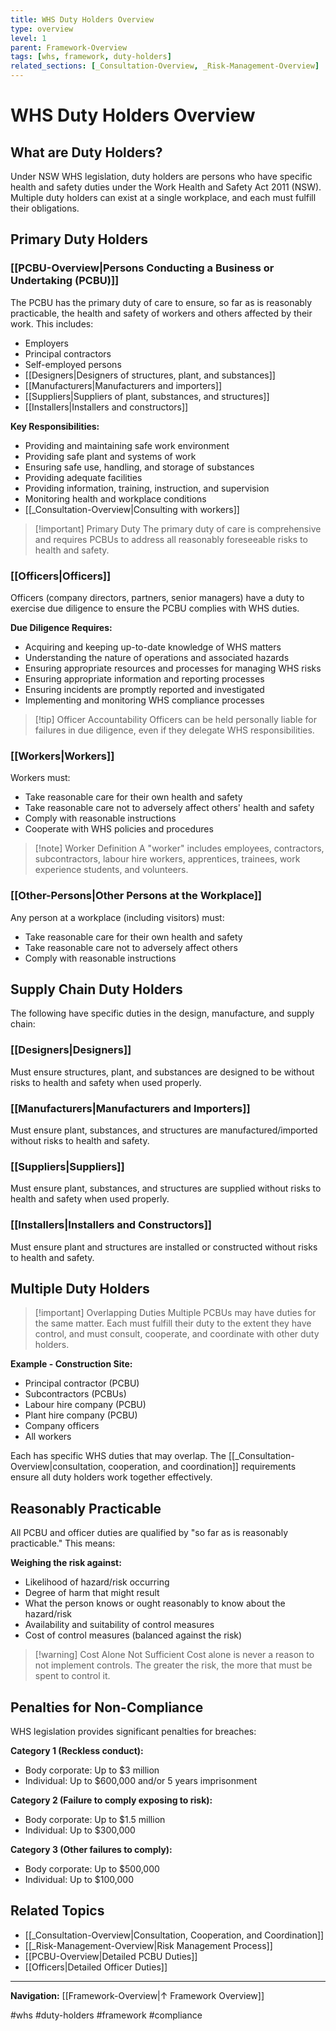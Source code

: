 ```yaml
---
title: WHS Duty Holders Overview
type: overview
level: 1
parent: Framework-Overview
tags: [whs, framework, duty-holders]
related_sections: [_Consultation-Overview, _Risk-Management-Overview]
---
```


# WHS Duty Holders Overview

## What are Duty Holders?

Under NSW WHS legislation, duty holders are persons who have specific health and safety duties under the Work Health and Safety Act 2011 (NSW). Multiple duty holders can exist at a single workplace, and each must fulfill their obligations.

## Primary Duty Holders

### [[PCBU-Overview|Persons Conducting a Business or Undertaking (PCBU)]]

The PCBU has the primary duty of care to ensure, so far as is reasonably practicable, the health and safety of workers and others affected by their work. This includes:

- Employers
- Principal contractors
- Self-employed persons
- [[Designers|Designers of structures, plant, and substances]]
- [[Manufacturers|Manufacturers and importers]]
- [[Suppliers|Suppliers of plant, substances, and structures]]
- [[Installers|Installers and constructors]]

**Key Responsibilities:**
- Providing and maintaining safe work environment
- Providing safe plant and systems of work
- Ensuring safe use, handling, and storage of substances
- Providing adequate facilities
- Providing information, training, instruction, and supervision
- Monitoring health and workplace conditions
- [[_Consultation-Overview|Consulting with workers]]

> [!important] Primary Duty
> The primary duty of care is comprehensive and requires PCBUs to address all reasonably foreseeable risks to health and safety.

### [[Officers|Officers]]

Officers (company directors, partners, senior managers) have a duty to exercise due diligence to ensure the PCBU complies with WHS duties.

**Due Diligence Requires:**
- Acquiring and keeping up-to-date knowledge of WHS matters
- Understanding the nature of operations and associated hazards
- Ensuring appropriate resources and processes for managing WHS risks
- Ensuring appropriate information and reporting processes
- Ensuring incidents are promptly reported and investigated
- Implementing and monitoring WHS compliance processes

> [!tip] Officer Accountability
> Officers can be held personally liable for failures in due diligence, even if they delegate WHS responsibilities.

### [[Workers|Workers]]

Workers must:
- Take reasonable care for their own health and safety
- Take reasonable care not to adversely affect others' health and safety
- Comply with reasonable instructions
- Cooperate with WHS policies and procedures

> [!note] Worker Definition
> A "worker" includes employees, contractors, subcontractors, labour hire workers, apprentices, trainees, work experience students, and volunteers.

### [[Other-Persons|Other Persons at the Workplace]]

Any person at a workplace (including visitors) must:
- Take reasonable care for their own health and safety
- Take reasonable care not to adversely affect others
- Comply with reasonable instructions

## Supply Chain Duty Holders

The following have specific duties in the design, manufacture, and supply chain:

### [[Designers|Designers]]
Must ensure structures, plant, and substances are designed to be without risks to health and safety when used properly.

### [[Manufacturers|Manufacturers and Importers]]
Must ensure plant, substances, and structures are manufactured/imported without risks to health and safety.

### [[Suppliers|Suppliers]]
Must ensure plant, substances, and structures are supplied without risks to health and safety when used properly.

### [[Installers|Installers and Constructors]]
Must ensure plant and structures are installed or constructed without risks to health and safety.

## Multiple Duty Holders

> [!important] Overlapping Duties
> Multiple PCBUs may have duties for the same matter. Each must fulfill their duty to the extent they have control, and must consult, cooperate, and coordinate with other duty holders.

**Example - Construction Site:**
- Principal contractor (PCBU)
- Subcontractors (PCBUs)
- Labour hire company (PCBU)
- Plant hire company (PCBU)
- Company officers
- All workers

Each has specific WHS duties that may overlap. The [[_Consultation-Overview|consultation, cooperation, and coordination]] requirements ensure all duty holders work together effectively.

## Reasonably Practicable

All PCBU and officer duties are qualified by "so far as is reasonably practicable." This means:

**Weighing the risk against:**
- Likelihood of hazard/risk occurring
- Degree of harm that might result
- What the person knows or ought reasonably to know about the hazard/risk
- Availability and suitability of control measures
- Cost of control measures (balanced against the risk)

> [!warning] Cost Alone Not Sufficient
> Cost alone is never a reason to not implement controls. The greater the risk, the more that must be spent to control it.

## Penalties for Non-Compliance

WHS legislation provides significant penalties for breaches:

**Category 1 (Reckless conduct):**
- Body corporate: Up to $3 million
- Individual: Up to $600,000 and/or 5 years imprisonment

**Category 2 (Failure to comply exposing to risk):**
- Body corporate: Up to $1.5 million
- Individual: Up to $300,000

**Category 3 (Other failures to comply):**
- Body corporate: Up to $500,000
- Individual: Up to $100,000

## Related Topics

- [[_Consultation-Overview|Consultation, Cooperation, and Coordination]]
- [[_Risk-Management-Overview|Risk Management Process]]
- [[PCBU-Overview|Detailed PCBU Duties]]
- [[Officers|Detailed Officer Duties]]

---

**Navigation:** [[Framework-Overview|↑ Framework Overview]]

#whs #duty-holders #framework #compliance
